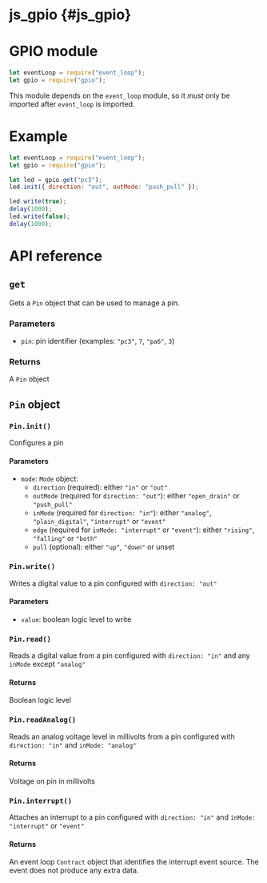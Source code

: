 # js_gpio {#js_gpio}

# GPIO module
```js
let eventLoop = require("event_loop");
let gpio = require("gpio");
```

This module depends on the `event_loop` module, so it _must_ only be imported
after `event_loop` is imported.

# Example
```js
let eventLoop = require("event_loop");
let gpio = require("gpio");

let led = gpio.get("pc3");
led.init({ direction: "out", outMode: "push_pull" });

led.write(true);
delay(1000);
led.write(false);
delay(1000);
```

# API reference
## `get`
Gets a `Pin` object that can be used to manage a pin.

### Parameters
  - `pin`: pin identifier (examples: `"pc3"`, `7`, `"pa6"`, `3`)

### Returns
A `Pin` object

## `Pin` object
### `Pin.init()`
Configures a pin

#### Parameters
  - `mode`: `Mode` object:
    - `direction` (required): either `"in"` or `"out"`
    - `outMode` (required for `direction: "out"`): either `"open_drain"` or
      `"push_pull"`
    - `inMode` (required for `direction: "in"`): either `"analog"`,
      `"plain_digital"`, `"interrupt"` or `"event"`
    - `edge` (required for `inMode: "interrupt"` or `"event"`): either
      `"rising"`, `"falling"` or `"both"`
    - `pull` (optional): either `"up"`, `"down"` or unset

### `Pin.write()`
Writes a digital value to a pin configured with `direction: "out"`

#### Parameters
  - `value`: boolean logic level to write

### `Pin.read()`
Reads a digital value from a pin configured with `direction: "in"` and any
`inMode` except `"analog"`

#### Returns
Boolean logic level

### `Pin.readAnalog()`
Reads an analog voltage level in millivolts from a pin configured with
`direction: "in"` and `inMode: "analog"`

#### Returns
Voltage on pin in millivolts

### `Pin.interrupt()`
Attaches an interrupt to a pin configured with `direction: "in"` and
`inMode: "interrupt"` or `"event"`

#### Returns
An event loop `Contract` object that identifies the interrupt event source. The
event does not produce any extra data.
